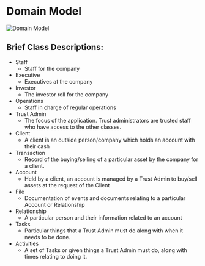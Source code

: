 # Domain Model
![Domain Model](https://github.com/mkeen31/trust-admin-app/blob/master/Design/DomainModel.PNG)
##  Brief Class Descriptions:
- Staff
	- Staff for the company
- Executive
	- Executives at the company
- Investor
	- The investor roll for the company 
- Operations
	- Staff in charge of regular operations
- Trust Admin
	- The focus of the application. Trust administrators are trusted staff who have access to the other classes.
- Client
	- A client is an outside person/company which holds an account with their cash
- Transaction
	- Record of the buying/selling of a particular asset by the company for a client.
- Account
	- Held by a client, an account is managed by a Trust Admin to buy/sell assets at the request of the Client
- File
	- Documentation of events and documents relating to a particular Account or Relationship
- Relationship
	- A particular person and their information related to an account
- Tasks
	- Particular things that a Trust Admin must do along with when it needs to be done.
- Activities
	- A set of Tasks or given things a Trust Admin must do, along with times relating to doing it.